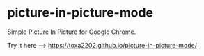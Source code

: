 # picture-in-picture-mode

Simple Picture In Picture for Google Chrome.

Try it here --> https://toxa2202.github.io/picture-in-picture-mode/
